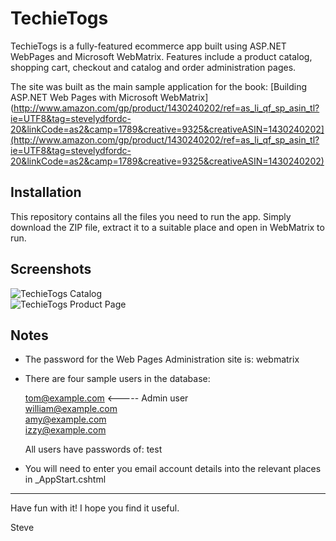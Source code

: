 # TechieTogs #

TechieTogs is a fully-featured ecommerce app built using ASP.NET WebPages and Microsoft WebMatrix. Features include a product catalog, shopping cart, checkout and catalog and order administration pages.

The site was built as the main sample application for the book: [Building ASP.NET Web Pages with Microsoft WebMatrix](http://www.amazon.com/gp/product/1430240202/ref=as_li_qf_sp_asin_tl?ie=UTF8&tag=stevelydfordc-20&linkCode=as2&camp=1789&creative=9325&creativeASIN=1430240202](http://www.amazon.com/gp/product/1430240202/ref=as_li_qf_sp_asin_tl?ie=UTF8&tag=stevelydfordc-20&linkCode=as2&camp=1789&creative=9325&creativeASIN=1430240202)

## Installation ##
This repository contains all the files you need to run the app. Simply download the ZIP file, extract it to a suitable place and open in WebMatrix to run.

## Screenshots ##

![TechieTogs Catalog](http://blog.stevelydford.com/content/techietogs/catalog.png)  
![TechieTogs Product Page](http://blog.stevelydford.com/content/techietogs/product.png)

## Notes ##

- The password for the Web Pages Administration site is: webmatrix

- There are four sample users in the database:

    tom@example.com  <----- Admin user  
    william@example.com  
    amy@example.com  
    izzy@example.com  

    All users have passwords of: test

- You will need to enter you email account details into the relevant places in _AppStart.cshtml


- - -


Have fun with it! I hope you find it useful.

Steve